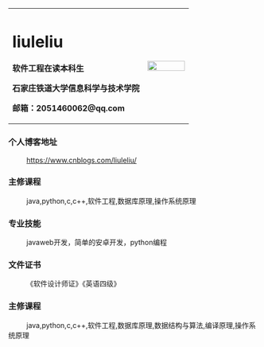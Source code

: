 <table border="0">
  <tr>
    <td width="75%">
      <h1>liuleliu</h1>
      <p><b>软件工程在读本科生</b></p>
      <p><b>石家庄铁道大学信息科学与技术学院</b></p>
      <p><b>邮箱：2051460062@qq.com</b></p>
    </td>
    <td width="25%">
      <img src="https://th.bing.com/th/id/R0212c8d4313696fce34bc1c49c97e6b2?rik=8PXnplxYEOfoRA&riu=http%3a%2f%2fbpic.588ku.com%2felement_pic%2f18%2f04%2f24%2fabe2049d83faf73f24daa3d114f91733.jpg&ehk=n6sgsmcgyfcD8NtdTCqZUAGnrzQ1zih5DmKO%2b%2fdvaBs%3d&risl=&pid=ImgRaw" width="100%">   
    </td>
  </tr>
</table>

<h3>个人博客地址</h3>
<p><b>&nbsp;&nbsp;&nbsp;&nbsp;&nbsp;&nbsp;&nbsp;&nbsp;&nbsp;&nbsp; </b><a href='https://www.cnblogs.com/liuleliu/'>https://www.cnblogs.com/liuleliu/<a></p>
<h3>主修课程</h3>
<p><b>&nbsp;&nbsp;&nbsp;&nbsp;&nbsp;&nbsp;&nbsp;&nbsp;&nbsp;&nbsp; </b>java,python,c,c++,软件工程,数据库原理,操作系统原理</p>
<h3>专业技能</h3>
<p><b>&nbsp;&nbsp;&nbsp;&nbsp;&nbsp;&nbsp;&nbsp;&nbsp;&nbsp;&nbsp; </b>javaweb开发，简单的安卓开发，python编程</p>
<h3>文件证书</h3>
<p><b>&nbsp;&nbsp;&nbsp;&nbsp;&nbsp;&nbsp;&nbsp;&nbsp;&nbsp;&nbsp; </b>《软件设计师证》《英语四级》</p>
<h3>主修课程</h3>
<p><b>&nbsp;&nbsp;&nbsp;&nbsp;&nbsp;&nbsp;&nbsp;&nbsp;&nbsp;&nbsp; </b>java,python,c,c++,软件工程,数据库原理,数据结构与算法,编译原理,操作系统原理</p>

